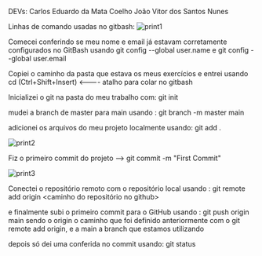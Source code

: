 DEVs: Carlos Eduardo da Mata Coelho
      João Vitor dos Santos Nunes

Linhas de comando usadas no gitbash:
![print1](https://github.com/user-attachments/assets/d41a1ac3-e6c7-4718-b7b9-d1b21ef07bc8)

Comecei conferindo se meu nome e email já estavam corretamente configurados no GitBash usando git config --global user.name e git config --global user.email

Copiei o caminho da pasta que estava os meus exercícios e entrei usando cd (Ctrl+Shift+Insert) <---- atalho para colar no gitbash

Inicializei o git na pasta do meu trabalho com: git init

mudei a branch de master para main usando : git branch -m master main

adicionei os arquivos do meu projeto localmente usando: git add .

![print2](https://github.com/user-attachments/assets/5f63859a-01fc-4397-b5f9-ae7cf7b25d33)

Fiz o primeiro commit do projeto --> git commit -m "First Commit"

![print3](https://github.com/user-attachments/assets/126531fd-0a2b-4532-9159-90023cd88e59)

Conectei o repositório remoto com o repositório local usando : git remote add origin <caminho do repositório no github>

e finalmente subi o primeiro commit para o GitHub usando : git push origin main
sendo o origin o caminho que foi definido anteriormente com o git remote add origin, e a main a branch que estamos utilizando

depois só dei uma conferida no commit usando: git status
